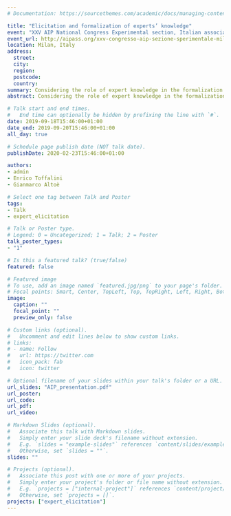 ```yaml
---
# Documentation: https://sourcethemes.com/academic/docs/managing-content/

title: "Elicitation and formalization of experts’ knowledge"
event: "XXV AIP National Congress Experimental section, Italian association of psychology"
event_url: http://aipass.org/xxv-congresso-aip-sezione-sperimentale-milano-san-raffaele-18-20-settembre-2019
location: Milan, Italy
address:
  street:
  city:
  region:
  postcode:
  country:
summary: Considering the role of expert knowledge in the formalization of priors within Bayesian analysis. Applied example of elicitation with school teachers considering the difference in average height between boys and girls (Slides in italian).
abstract: Considering the role of expert knowledge in the formalization of priors within Bayesian analysis. Applied example of elicitation with school teachers considering the difference in average height between boys and girls (Slides in italian).

# Talk start and end times.
#   End time can optionally be hidden by prefixing the line with `#`.
date: 2019-09-18T15:46:00+01:00
date_end: 2019-09-20T15:46:00+01:00
all_day: true

# Schedule page publish date (NOT talk date).
publishDate: 2020-02-23T15:46:00+01:00

authors:
- admin
- Enrico Toffalini
- Gianmarco Altoè

# Select one tag between Talk and Poster
tags:
- Talk
- expert_elicitation

# Talk or Poster type.
# Legend: 0 = Uncategorized; 1 = Talk; 2 = Poster
talk_poster_types:
- "1"

# Is this a featured talk? (true/false)
featured: false

# Featured image
# To use, add an image named `featured.jpg/png` to your page's folder. 
# Focal points: Smart, Center, TopLeft, Top, TopRight, Left, Right, BottomLeft, Bottom, BottomRight.
image:
  caption: ""
  focal_point: ""
  preview_only: false

# Custom links (optional).
#   Uncomment and edit lines below to show custom links.
# links:
# - name: Follow
#   url: https://twitter.com
#   icon_pack: fab
#   icon: twitter

# Optional filename of your slides within your talk's folder or a URL.
url_slides: "AIP_presentation.pdf"
url_poster:
url_code:
url_pdf:
url_video:

# Markdown Slides (optional).
#   Associate this talk with Markdown slides.
#   Simply enter your slide deck's filename without extension.
#   E.g. `slides = "example-slides"` references `content/slides/example-slides.md`.
#   Otherwise, set `slides = ""`.
slides: ""

# Projects (optional).
#   Associate this post with one or more of your projects.
#   Simply enter your project's folder or file name without extension.
#   E.g. `projects = ["internal-project"]` references `content/project/deep-learning/index.md`.
#   Otherwise, set `projects = []`.
projects: ["expert_elicitation"]
---
```

